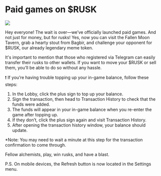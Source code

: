 # Paid games on $RUSK

![](12.2x.jpg)

Hey everyone! The wait is over—we’ve officially launched paid games. And not just for money, but for rusks! Yes, now you can visit the Fallen Moon Tavern, grab a hearty stout from Bagbir, and challenge your opponent for $RUSK, our already legendary meme token.

It's important to mention that those who registered via Telegram can easily transfer their rusks to other wallets. If you want to move your $RUSK or sell them, you’ll be able to do so without any hassle.

❗️ If you’re having trouble topping up your in-game balance, follow these steps:

1. In the Lobby, click the plus sign to top up your balance.
2. Sign the transaction, then head to Transaction History to check that the funds were added.
3. The funds will appear in your in-game balance when you re-enter the game after topping up.
4. If they don’t, click the plus sign again and visit Transaction History.
5. After opening the transaction history window, your balance should update.

*Note: You may need to wait a minute at this step for the transaction confirmation to come through.

Fellow alchemists, play, win rusks, and have a blast.

P.S. On mobile devices, the Refresh button is now located in the Settings menu.